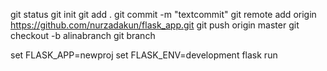 git status
git init
git add .
git commit -m  "textcommit"
git remote add origin https://github.com/nurzadakun/flask_app.git
git push origin master
git checkout -b alinabranch
git branch


set FLASK_APP=newproj
set FLASK_ENV=development
flask run